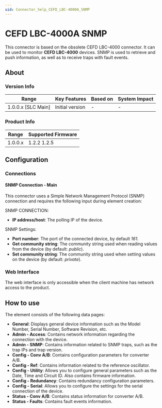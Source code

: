 ```yaml
---
uid: Connector_help_CEFD_LBC-4000A_SNMP
---
```


# CEFD LBC-4000A SNMP

This connector is based on the obsolete CEFD LBC-4000 connector. It can be used to monitor **CEFD LBC-4000** devices. SNMP is used to retrieve and push information, as well as to receive traps with fault events.

## About

### Version Info

| Range                | Key Features     | Based on     | System Impact     |
|----------------------|------------------|--------------|-------------------|
| 1.0.0.x \[SLC Main\] | Initial version  | \-           | \-                |

### Product Info

| Range     | Supported Firmware     |
|-----------|------------------------|
| 1.0.0.x   | 1.2.2 1.2.5            |

## Configuration

### Connections

#### SNMP Connection - Main

This connector uses a Simple Network Management Protocol (SNMP) connection and requires the following input during element creation:

SNMP CONNECTION:

- **IP address/host**: The polling IP of the device.

SNMP Settings:

- **Port number**: The port of the connected device, by default *161*.
- **Get community string**: The community string used when reading values from the device (by default: *public*).
- **Set community string**: The community string used when setting values on the device (by default: *private*).

### Web Interface

The web interface is only accessible when the client machine has network access to the product.

## How to use

The element consists of the following data pages:

- **General**: Displays general device information such as the Model Number, Serial Number, Software Revision, etc.
- **Admin - Access**: Contains network information regarding the connection with the device.
- **Admin - SNMP**: Contains information related to SNMP traps, such as the trap IPs and trap version.
- **Config - Conv A/B**: Contains configuration parameters for converter A/B.
- **Config - Ref**: Contains information related to the reference oscillator.
- **Config - Utility**: Allows you to configure general parameters such as the Date, Time and Circuit ID. Also contains firmware information.
- **Config - Redundancy**: Contains redundancy configuration parameters.
- **Config - Serial**: Allows you to configure the settings for the serial connection of the device.
- **Status - Conv A/B**: Contains status information for converter A/B.
- **Status - Faults**: Contains fault events information.
